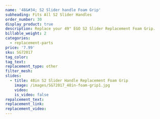```yaml
---
name: '48&#34; S2 Slider handle Foam Grip'
subheading: Fits All S2 Slider Handles
order_number: 30
display_product: true
description: Replace your 49" EGO S2 Slider Replacement Foam Grip.
billable_weight: 2
categories:
  - replacement-parts
price: '7.99'
sku: SG72017
tag_color:
tag_text:
replacement_type: other
filter_mesh:
slides:
  - title: 48in S2 Slider Handle Replacement Foam Grip
    image: /images/SG72017_48in-foam-grip1.jpg
    video:
    is_video: false
repalcement_text:
replacement_link:
replacement_video:
---
```

